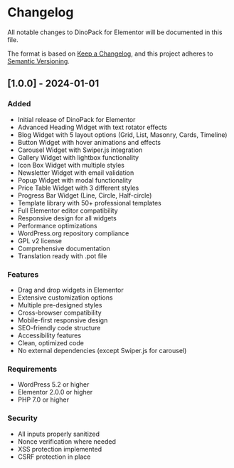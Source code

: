 # Changelog

All notable changes to DinoPack for Elementor will be documented in this file.

The format is based on [Keep a Changelog](https://keepachangelog.com/en/1.0.0/),
and this project adheres to [Semantic Versioning](https://semver.org/spec/v2.0.0.html).

## [1.0.0] - 2024-01-01

### Added
- Initial release of DinoPack for Elementor
- Advanced Heading Widget with text rotator effects
- Blog Widget with 5 layout options (Grid, List, Masonry, Cards, Timeline)
- Button Widget with hover animations and effects
- Carousel Widget with Swiper.js integration
- Gallery Widget with lightbox functionality
- Icon Box Widget with multiple styles
- Newsletter Widget with email validation
- Popup Widget with modal functionality
- Price Table Widget with 3 different styles
- Progress Bar Widget (Line, Circle, Half-circle)
- Template library with 50+ professional templates
- Full Elementor editor compatibility
- Responsive design for all widgets
- Performance optimizations
- WordPress.org repository compliance
- GPL v2 license
- Comprehensive documentation
- Translation ready with .pot file

### Features
- Drag and drop widgets in Elementor
- Extensive customization options
- Multiple pre-designed styles
- Cross-browser compatibility
- Mobile-first responsive design
- SEO-friendly code structure
- Accessibility features
- Clean, optimized code
- No external dependencies (except Swiper.js for carousel)

### Requirements
- WordPress 5.2 or higher
- Elementor 2.0.0 or higher
- PHP 7.0 or higher

### Security
- All inputs properly sanitized
- Nonce verification where needed
- XSS protection implemented
- CSRF protection in place
